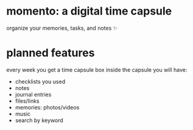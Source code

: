 # momento: a digital time capsule
organize your memories, tasks, and notes ✨

# planned features
every week you get a time capsule box
inside the capsule you will have:
- checklists you used
- notes
- journal entries
- files/links
- memories: photos/videos
- music
- search by keyword
